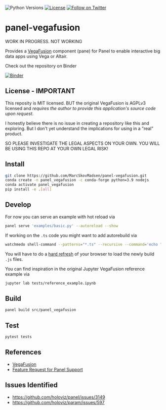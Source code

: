 ![Python Versions](https://img.shields.io/badge/python-3.7%20%7C%203.8%20%7C%203.9-blue) [![License](https://img.shields.io/badge/License-MIT-blue.svg)](https://opensource.org/licenses/MIT) [![Follow on Twitter](https://img.shields.io/twitter/follow/MarcSkovMadsen.svg?style=social)](https://twitter.com/MarcSkovMadsen)

# panel-vegafusion

WORK IN PROGRESS. NOT WORKING

Provides a [VegaFusion](https://github.com/vegafusion/vegafusion) component (pane) for Panel to enable interactive big data apps using Vega or Altair.

Check out the repository on Binder

[![Binder](https://mybinder.org/badge_logo.svg)](https://mybinder.org/v2/gh/MarcSkovMadsen/panel-vegafusion/HEAD?urlpath=lab)

## License - IMPORTANT

This reposity is MIT licensed. BUT the original VegaFusion is AGPLv3 licensed and *requires the
author to provide this application's source code upon request*.

I honestly believe there is no issue in creating a repository like this and exploring. But I
don't yet understand the implications for using in a "real" product.

SO PLEASE INVESTIGATE THE LEGAL ASPECTS ON YOUR OWN. YOU WILL BE USING THIS REPO AT YOUR OWN
LEGAL RISK!

## Install

```bash
git clone https://github.com/MarcSkovMadsen/panel-vegafusion.git
conda create -n panel_vegafusion -c conda-forge python=3.9 nodejs
conda activate panel_vegafusion
pip install -e .[all]
```

## Develop

For now you can serve an example with hot reload via

```bash
panel serve 'examples/basic.py' --autoreload --show
```

If working on the `.ts` code you might want to add autorebuild via

```bash
watchmedo shell-command --patterns="*.ts" --recursive --command='echo "${watch_src_path}" & panel build src/panel_vegafusion & echo "Update" >> src/panel_vegafusion/update.py' src/panel_vegafusion/models
```

You will have to do a [hard refresh](https://fabricdigital.co.nz/blog/how-to-hard-refresh-your-browser-and-clear-cache) of your browser to load the newly build `.js` files.

You can find inspiration in the original Jupyter VegaFusion reference example via

```bash
jupyter lab tests/reference_example.ipynb
```

## Build

```bash
panel build src/panel_vegafusion
```

## Test

```bash
pytest tests
```

## References

- [VegaFusion](https://github.com/vegafusion/vegafusion)
- [Feature Request for Panel Support](https://github.com/vegafusion/vegafusion/issues/62)

## Issues Identified

- https://github.com/holoviz/panel/issues/3149
- https://github.com/holoviz/param/issues/597